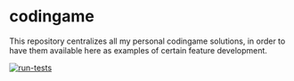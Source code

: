 # codingame

This repository centralizes all my personal codingame solutions, in order to have them available here as examples of certain feature development.

[![run-tests](https://github.com/r-baet/codingame/actions/workflows/run-tests.yml/badge.svg)](https://github.com/r-baet/codingame/actions/workflows/run-tests.yml)
